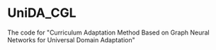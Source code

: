 # UniDA_CGL
The code for "Curriculum Adaptation Method Based on Graph Neural Networks for Universal Domain Adaptation"
